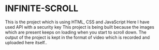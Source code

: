 # INFINITE-SCROLL

This is the project which is using HTML, CSS and JavaScript 
Here I have used API with a security key 
This project is being built because the images which are present keeps on loading when you start to scroll down.
The output of the project is kept in the format of video which is recorded and uploaded here itself..

